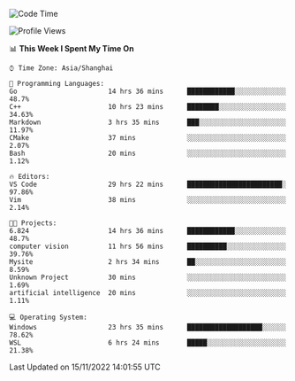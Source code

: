 <!--START_SECTION:waka-->
![Code Time](http://img.shields.io/badge/Code%20Time-345%20hrs%2013%20mins-blue)

![Profile Views](http://img.shields.io/badge/Profile%20Views-2-blue)

📊 **This Week I Spent My Time On** 

```text
⌚︎ Time Zone: Asia/Shanghai

💬 Programming Languages: 
Go                       14 hrs 36 mins      ████████████░░░░░░░░░░░░░   48.7% 
C++                      10 hrs 23 mins      ████████░░░░░░░░░░░░░░░░░   34.63% 
Markdown                 3 hrs 35 mins       ███░░░░░░░░░░░░░░░░░░░░░░   11.97% 
CMake                    37 mins             ░░░░░░░░░░░░░░░░░░░░░░░░░   2.07% 
Bash                     20 mins             ░░░░░░░░░░░░░░░░░░░░░░░░░   1.12%

🔥 Editors: 
VS Code                  29 hrs 22 mins      ████████████████████████░   97.86% 
Vim                      38 mins             ░░░░░░░░░░░░░░░░░░░░░░░░░   2.14%

🐱‍💻 Projects: 
6.824                    14 hrs 36 mins      ████████████░░░░░░░░░░░░░   48.7% 
computer vision          11 hrs 56 mins      ██████████░░░░░░░░░░░░░░░   39.76% 
Mysite                   2 hrs 34 mins       ██░░░░░░░░░░░░░░░░░░░░░░░   8.59% 
Unknown Project          30 mins             ░░░░░░░░░░░░░░░░░░░░░░░░░   1.69% 
artificial intelligence  20 mins             ░░░░░░░░░░░░░░░░░░░░░░░░░   1.11%

💻 Operating System: 
Windows                  23 hrs 35 mins      ███████████████████░░░░░░   78.62% 
WSL                      6 hrs 24 mins       █████░░░░░░░░░░░░░░░░░░░░   21.38%

```


 Last Updated on 15/11/2022 14:01:55 UTC
<!--END_SECTION:waka-->